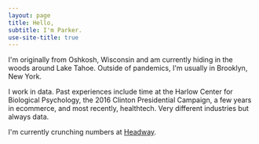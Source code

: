 ```yaml
---
layout: page
title: Hello,
subtitle: I'm Parker.
use-site-title: true
---
```


I'm originally from Oshkosh, Wisconsin and am currently hiding in the woods around Lake Tahoe. Outside of pandemics, I'm usually in Brooklyn, New York.

I work in data. Past experiences include time at the Harlow Center for Biological Psychology, the 2016 Clinton Presidential Campaign, a few years in ecommerce, and most recently, healthtech. Very different industries but always data.

I'm currently crunching numbers at [Headway](https://headway.co/).
